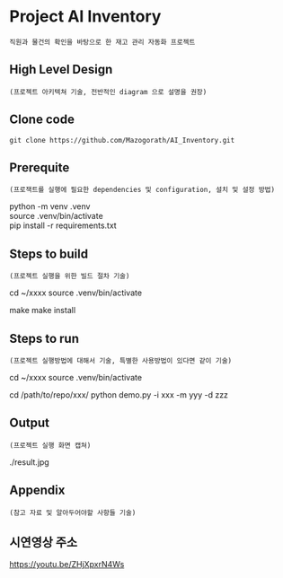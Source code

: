 # Project AI Inventory

    직원과 물건의 확인을 바탕으로 한 재고 관리 자동화 프로젝트

## High Level Design

    (프로젝트 아키텍쳐 기술, 전반적인 diagram 으로 설명을 권장)

## Clone code

    git clone https://github.com/Mazogorath/AI_Inventory.git

## Prerequite

    (프로잭트를 실행에 필요한 dependencies 및 configuration, 설치 및 설정 방법)

python -m venv .venv<br>
source .venv/bin/activate<br>
pip install -r requirements.txt

## Steps to build

    (프로젝트 실행을 위한 빌드 절차 기술)

cd ~/xxxx
source .venv/bin/activate

make
make install

## Steps to run

    (프로젝트 실행방법에 대해서 기술, 특별한 사용방법이 있다면 같이 기술)

cd ~/xxxx
source .venv/bin/activate

cd /path/to/repo/xxx/
python demo.py -i xxx -m yyy -d zzz

## Output

    (프로젝트 실행 화면 캡쳐)

./result.jpg

## Appendix

    (참고 자료 및 알아두어야할 사항들 기술)
    
## 시연영상 주소

https://youtu.be/ZHjXpxrN4Ws

